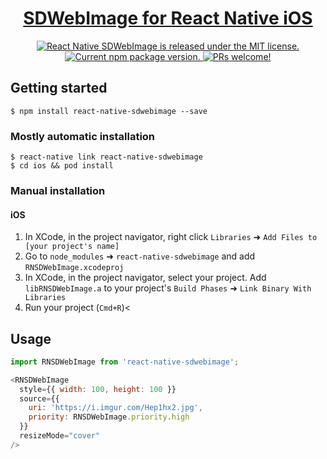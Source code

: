 <h1 align="center">
  <a href="https://www.npmjs.com/package/react-native-sdwebimage">
    SDWebImage for React Native iOS
  </a>
</h1>

<p align="center">
  <a href="https://github.com/thanhcuong1990/react-native-SDWebImage/blob/master/LICENSE">
    <img src="https://img.shields.io/badge/license-MIT-blue.svg" alt="React Native SDWebImage is released under the MIT license." />
  </a>
  <a href="https://www.npmjs.com/package/react-native-sdwebimage">
    <img src="https://badge.fury.io/js/react-native-sdwebimage.svg" alt="Current npm package version." />
  </a>
  <a href="https://github.com/thanhcuong1990/react-native-SDWebImage/pulls">
    <img src="https://img.shields.io/badge/PRs-welcome-brightgreen.svg" alt="PRs welcome!" />
  </a>
</p>

## Getting started

`$ npm install react-native-sdwebimage --save`

### Mostly automatic installation

```
$ react-native link react-native-sdwebimage
$ cd ios && pod install
```

### Manual installation
#### iOS

1. In XCode, in the project navigator, right click `Libraries` ➜ `Add Files to [your project's name]`
2. Go to `node_modules` ➜ `react-native-sdwebimage` and add `RNSDWebImage.xcodeproj`
3. In XCode, in the project navigator, select your project. Add `libRNSDWebImage.a` to your project's `Build Phases` ➜ `Link Binary With Libraries`
4. Run your project (`Cmd+R`)<


## Usage
```javascript
import RNSDWebImage from 'react-native-sdwebimage';

<RNSDWebImage
  style={{ width: 100, height: 100 }}
  source={{
    uri: 'https://i.imgur.com/Hep1hx2.jpg',
    priority: RNSDWebImage.priority.high
  }}
  resizeMode="cover"
/>
```
